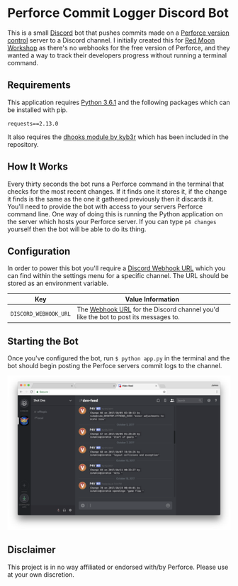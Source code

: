 # Perforce Commit Logger Discord Bot
This is a small [Discord](https://discordapp.com/) bot that pushes commits made on a [Perforce version control](https://www.perforce.com/) server to a Discord channel. I initially created this for [Red Moon Workshop](https://redmoonworkshop.net/) as there's no webhooks for the free version of Perforce, and they wanted a way to track their developers progress without running a terminal command.

## Requirements
This application requires [Python 3.6.1](https://www.python.org/) and the following packages which can be installed with pip.

```
requests==2.13.0
```

It also requires the [dhooks module by kyb3r](https://github.com/kyb3r/dhooks) which has been included in the repository.

## How It Works
Every thirty seconds the bot runs a Perforce command in the terminal that checks for the most recent changes. If it finds one it stores it, if the change it finds is the same as the one it gathered previously then it discards it. You'll need to provide the bot with access to your servers Perforce command line. One way of doing this is running the Python application on the server which hosts your Perforce server. If you can type `p4 changes` yourself then the bot will be able to do its thing.


## Configuration
In order to power this bot you'll require a [Discord Webhook URL]((https://support.discordapp.com/hc/en-us/articles/228383668-Intro-to-Webhooks)) which you can find within the settings menu for a specific channel. The URL should be stored as an environment variable.

| Key  | Value Information |
| ------------- | ------------- |
| `DISCORD_WEBHOOK_URL`  | The [Webhook URL](https://support.discordapp.com/hc/en-us/articles/228383668-Intro-to-Webhooks) for the Discord channel you'd like the bot to post its messages to. |


## Starting the Bot 
Once you've configured the bot, run `$ python app.py` in the terminal and the bot should begin posting the Perfoce servers commit logs to the channel.

![Example](assets/readme.png)

## Disclaimer
This project is in no way affiliated or endorsed with/by Perforce. Please use at your own discretion. 